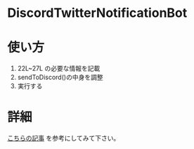 # DiscordTwitterNotificationBot

# 使い方

1. 22L~27L の必要な情報を記載
2. sendToDiscord()の中身を調整
3. 実行する

# 詳細

[こちらの記事](https://qiita.com/y-agatsuma/items/1496611cb3e93ab6efd9) を参考にしてみて下さい。
